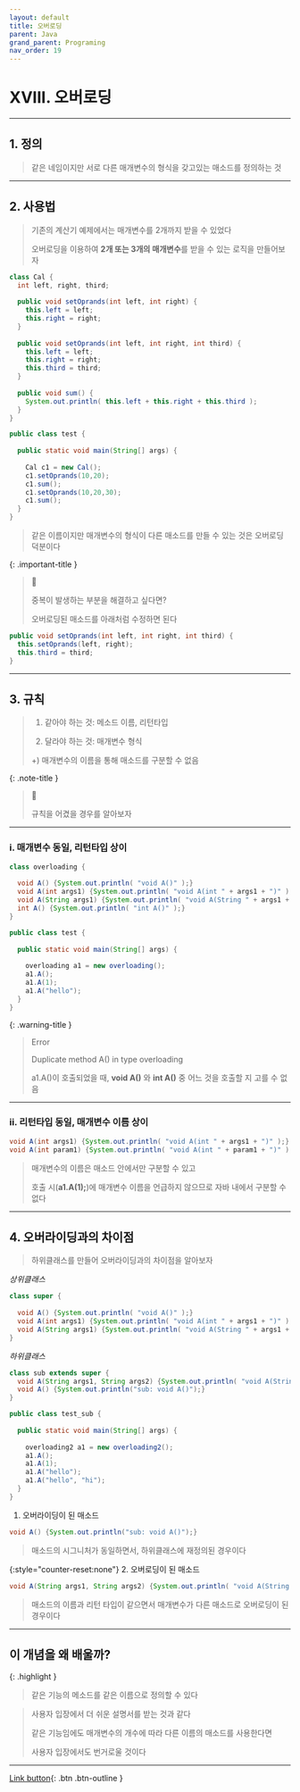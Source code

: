 ```yaml
---
layout: default
title: 오버로딩
parent: Java
grand_parent: Programing
nav_order: 19
---
```


# XVIII. 오버로딩

---

## 1. 정의

> 같은 네임이지만 서로 다른 매개변수의 형식을 갖고있는 매소드를 정의하는 것

---

## 2. 사용법

> 기존의 계산기 예제에서는 매개변수를 2개까지 받을 수 있었다
>
> 오버로딩을 이용하여 **2개 또는 3개의 매개변수**를 받을 수 있는 로직을 만들어보자

```java
class Cal {
  int left, right, third;
	
  public void setOprands(int left, int right) {
    this.left = left;
    this.right = right;
  }
	
  public void setOprands(int left, int right, int third) {
    this.left = left;
    this.right = right;
    this.third = third;
  }
	
  public void sum() {
    System.out.println( this.left + this.right + this.third );
  }
}

public class test {
	
  public static void main(String[] args) {
		
    Cal c1 = new Cal();
    c1.setOprands(10,20);
    c1.sum();
    c1.setOprands(10,20,30);
    c1.sum();
  }
}
```

> 같은 이름이지만 매개변수의 형식이 다른 매소드를 만들 수 있는 것은 오버로딩 덕분이다

{: .important-title }
> 🤔
>
> 중복이 발생하는 부분을 해결하고 싶다면?
>
> 오버로딩된 매소드를 아래처럼 수정하면 된다

```java
public void setOprands(int left, int right, int third) {
  this.setOprands(left, right);
  this.third = third;
}
```


---

## 3. 규칙

> 1. 같아야 하는 것: 메소드 이름, 리턴타입
>
> 2. 달라야 하는 것: 매개변수 형식
>
> +) 매개변수의 이름을 통해 매소드를 구분할 수 없음

{: .note-title }
> 🧐
>
> 규칙을 어겼을 경우를 알아보자

---

### i. 매개변수 동일, 리턴타입 상이

```java
class overloading {
	
  void A() {System.out.println( "void A()" );}
  void A(int args1) {System.out.println( "void A(int " + args1 + ")" );}
  void A(String args1) {System.out.println( "void A(String " + args1 + ")" );}
  int A() {System.out.println( "int A()" );}
}

public class test {
	
  public static void main(String[] args) {
		
    overloading a1 = new overloading();
    a1.A();
    a1.A(1);
    a1.A("hello");
  }
}
```

{: .warning-title }
> Error
>
> Duplicate method A() in type overloading
>
> a1.A()이 호출되었을 때, **void A()** 와 **int A()** 중 어느 것을 호출할 지 고를 수 없음

---

### ii. 리턴타입 동일, 매개변수 이름 상이

```java
void A(int args1) {System.out.println( "void A(int " + args1 + ")" );}
void A(int param1) {System.out.println( "void A(int " + param1 + ")" );}
```

> 매개변수의 이름은 매소드 안에서만 구분할 수 있고
>
> 호출 시(**a1.A(1);**)에 매개변수 이름을 언급하지 않으므로 자바 내에서 구분할 수 없다

---

## 4. 오버라이딩과의 차이점

> 하위클래스를 만들어 오버라이딩과의 차이점을 알아보자

_상위클래스_

```java
class super {
	
  void A() {System.out.println( "void A()" );}
  void A(int args1) {System.out.println( "void A(int " + args1 + ")" );}
  void A(String args1) {System.out.println( "void A(String " + args1 + ")" );}
}
```

_하위클래스_

```java
class sub extends super {
  void A(String args1, String args2) {System.out.println( "void A(String " + args1 + " " + args2 + ")" );}
  void A() {System.out.println("sub: void A()");}
}

public class test_sub {
	
  public static void main(String[] args) {
		
    overloading2 a1 = new overloading2();
    a1.A();
    a1.A(1);
    a1.A("hello");
    a1.A("hello", "hi");
  }
}
```

1. 오버라이딩이 된 매소드

```java
void A() {System.out.println("sub: void A()");}
```

> 매소드의 시그니처가 동일하면서, 하위클래스에 재정의된 경우이다

{:style="counter-reset:none"}
2. 오버로딩이 된 매소드

```java
void A(String args1, String args2) {System.out.println( "void A(String " + args1 + " " + args2 + ")" );}
```

> 매소드의 이름과 리턴 타입이 같으면서 매개변수가 다른 매소드로 오버로딩이 된 경우이다

---

## **이 개념을 왜 배울까?**

{: .highlight }
> 같은 기능의 메소드를 같은 이름으로 정의할 수 있다

> 사용자 입장에서 더 쉬운 설명서를 받는 것과 같다
> 
> 같은 기능임에도 매개변수의 개수에 따라 다른 이름의 매소드를 사용한다면
>
> 사용자 입장에서도 번거로울 것이다

---

[Link button](https://opentutorials.org/course/1223/6088){: .btn .btn-outline }
